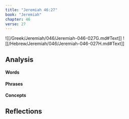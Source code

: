```yaml
---
title: "Jeremiah 46:27"
book: "Jeremiah"
chapter: 46
verse: 27
---
```

![[/Greek/Jeremiah/046/Jeremiah-046-027G.md#Text]]
![[/Hebrew/Jeremiah/046/Jeremiah-046-027H.md#Text]]

## Analysis

#### Words

#### Phrases

#### Concepts

## Reflections
